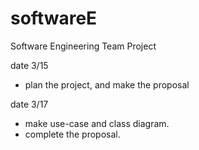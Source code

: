 # softwareE

Software Engineering Team Project

date 3/15
- plan the project, and make the proposal

date 3/17
- make use-case and class diagram.
- complete the proposal.
